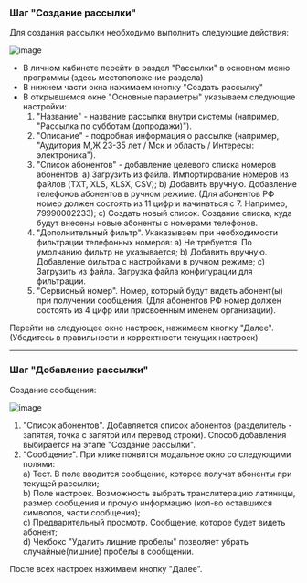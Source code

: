 ### Шаг "Создание рассылки"

Для создания рассылки необходимо выполнить следующие действия:

![image](https://github.com/user-attachments/assets/b341a951-5c5b-4589-80b3-fcccc1008897)

- В личном кабинете перейти в раздел "Рассылки" в основном меню программы (здесь местоположение раздела)
- В нижнем части окна нажимаем кнопку "Создать рассылку"
- В открывшемся окне "Основные параметры" указываем следующие настройки:
  1. "Название" - название рассылки внутри системы (например, "Рассылка по субботам (допродажи)").
  2. "Описание" - подробная информация о рассылке (например, "Аудитория М,Ж 23-35 лет / Мск и область / Интересы: электроника").
  3. "Список абонентов" - добавление целевого списка номеров абонентов:
    a) Загрузить из файла. Импортирование номеров из файлов (TXT, XLS, XLSX, CSV);
	b) Добавить вручную. Добавление телефонов абонентов в ручном режиме.
	(Для абонентов РФ номер должен состоять из 11 цифр и начинаться с 7. Например, 79990002233);
	c) Создать новый список. Создание списка, куда будут внесены новые абоненты с номерами телефонов.
  4. "Дополнительный фильтр". Укаказываем при необходимости фильтрации телефонных номеров:
	a) Не требуется. По умолчанию фильтр не указывается;
	b) Добавить вручную. Добавление фильтра с настройками в ручном режиме;
	c) Загрузить из файла. Загрузка файла конфигурации для фильтрации.
  5. "Сервисный номер". Номер, который будут видеть абонент(ы) при получении сообщения. 
  (Для абонентов РФ номер должен состоять из 4 цифр или присвоенным именем организации).
  
Перейти на следующее окно настроек, нажимаем кнопку "Далее". (Убедитесь в правильности и корректности текущих настроек)

---

### Шаг "Добавление рассылки"

Создание сообщения:

![image](https://github.com/user-attachments/assets/45485010-fb3d-4cad-9a17-17119504ccef)

  1. "Список абонентов". Добавляется список абонентов (разделитель - запятая, точка с запятой или перевод строки). Способ добавления выбирается на этапе "Создание рассылки".
  2. "Сообщение". При клике появится модальное окно со следующими полями:  
    a) Тест. В поле вводится сообщение, которое получат абоненты при текущей рассылки;  
    b) Поле настроек. Возможность выбрать транслитерацию латиницы, размер сообщения и прочую информацию (кол-во оставшихся символов, части сообщения);  
    c) Предварительный просмотр. Сообщение, которое будет видеть абонент;  
    d) Чекбокс "Удалить лишние пробелы" позволяет убрать случайные(лишние) пробелы в сообщении.
	
После всех настроек нажимаем кнопку "Далее".
